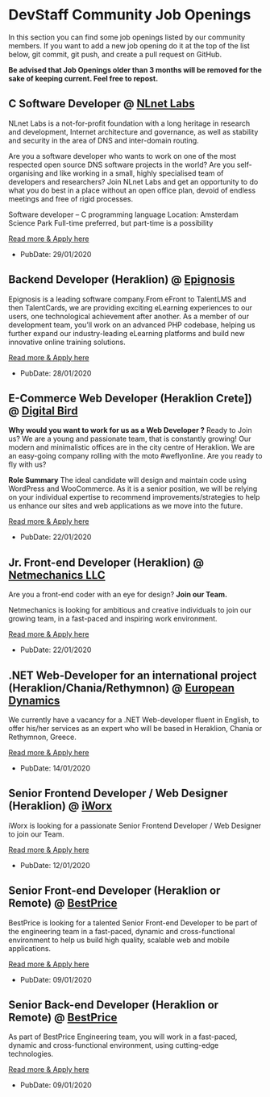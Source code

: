 # DevStaff Community Job Openings

In this section you can find some job openings listed by our community members. If you want to add a new job opening do it at the top of the list below, git commit, git push, and create a pull request on GitHub.

__Be advised that Job Openings older than 3 months will be removed for the sake of keeping current. Feel free to repost.__

## C Software Developer @ [NLnet Labs](https://nlnetlabs.nl/)

NLnet Labs is a not-for-profit foundation with a long heritage in research and development, Internet architecture and governance, as well as stability and security in the area of DNS and inter-domain routing.

Are you a software developer who wants to work on one of the most respected open source DNS software projects in the world? Are you self-organising and like working in a small, highly specialised team of developers and researchers? Join NLnet Labs and get an opportunity to do what you do best in a place without an open office plan, devoid of endless meetings and free of rigid processes.

Software developer – C programming language
Location: Amsterdam Science Park
Full-time preferred, but part-time is a possibility

[Read more & Apply here](https://nlnetlabs.nl/careers/openings/)

* PubDate: 29/01/2020

## Backend Developer (Heraklion) @ [Epignosis](https://www.epignosishq.com)

Epignosis is a leading software company.From eFront to TalentLMS and then TalentCards, we are providing exciting eLearning experiences to our users, one technological achievement after another. As a member of our development team, you’ll work on an advanced PHP codebase, helping us further expand our industry-leading eLearning platforms and build new innovative online training solutions.

[Read more & Apply here](https://apply.workable.com/epignosis/j/10C4FE75BB/)

* PubDate: 28/01/2020

## E-Commerce Web Developer (Heraklion Crete]) @ [Digital Bird](https://www.digitalbird.gr/)

**Why would you want to work for us as a Web Developer ?**
Ready to Join us? We are a young and passionate team, that is constantly growing! Our modern and minimalistic offices are in the city centre of Heraklion. We are an easy-going company rolling with the moto #weflyonline. Are you ready to fly with us?

**Role Summary**
 The ideal candidate will design and maintain code using WordPress and WooCommerce.
 As it is a senior position, we will be relying on your individual expertise to recommend improvements/strategies to help us enhance our sites and web applications as we move into the future.

[Read more & Apply here](https://www.digitalbird.gr/eukairies-karieras/#apply)

* PubDate: 22/01/2020

##  Jr. Front-end Developer (Heraklion) @ [Netmechanics LLC](https://www.netmechanics.gr)

Are you a front-end coder with an eye for design? **Join our Team.** 

Netmechanics is looking for ambitious and creative individuals to join our growing team, in a fast-paced and inspiring work environment.

[Read more & Apply here](https://github.com/Netmechanics/jobs/blob/master/dev-front-end-junior.md)

* PubDate: 22/01/2020

## .NET Web-Developer for an international project (Heraklion/Chania/Rethymnon) @ [European Dynamics](http://www.eurodyn.com)

We currently have a vacancy for a .NET Web-developer fluent in English, to offer his/her services as an expert
who will be based in Heraklion, Chania or Rethymnon, Greece.

[Read more & Apply here](https://apply.workable.com/european-dynamics/j/0119E4AC46/)

* PubDate: 14/01/2020

##  Senior Frontend Developer / Web Designer (Heraklion) @ [iWorx](http://www.iworx.gr)

iWorx is looking for a passionate Senior Frontend Developer / Web Designer to join our Team.

[Read more & Apply here](https://github.com/iworx-greece/jobs/blob/master/README.md)

* PubDate: 12/01/2020

## Senior Front-end Developer (Heraklion or Remote) @ [BestPrice](https://www.bestprice.gr)

BestPrice is looking for a talented Senior Front-end Developer to be part of the engineering team in a fast-paced, dynamic and cross-functional environment to help us build high quality, scalable web and mobile applications.

[Read more & Apply here](https://bestprice.workable.com/j/FFA1EBF3B4)

* PubDate: 09/01/2020

## Senior Back-end Developer (Heraklion or Remote) @ [BestPrice](https://www.bestprice.gr)

As part of BestPrice Engineering team, you will work in a fast-paced, dynamic and cross-functional environment, using cutting-edge technologies.

[Read more & Apply here](https://bestprice.workable.com/j/19D228D684)

* PubDate: 09/01/2020
